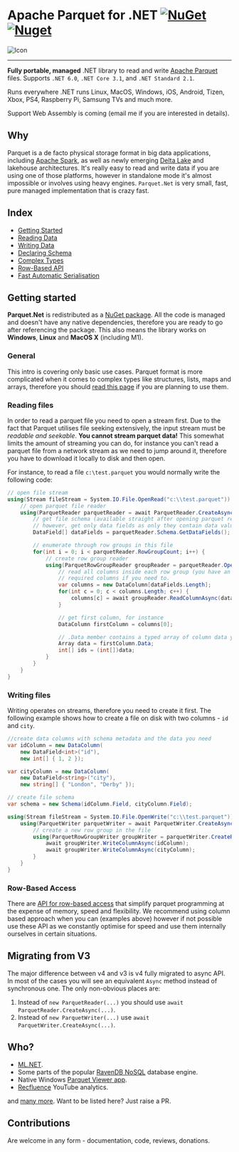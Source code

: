 # Apache Parquet for .NET [![NuGet](https://img.shields.io/nuget/v/Parquet.Net.svg)](https://www.nuget.org/packages/Parquet.Net) [![Nuget](https://img.shields.io/nuget/dt/Parquet.Net)](https://www.nuget.org/packages/Parquet.Net)


![Icon](img/banner.jpg)

---



**Fully portable, managed** .NET library to read and write [Apache Parquet](https://parquet.apache.org/) files. Supports `.NET 6.0`, `.NET Core 3.1`,  and `.NET Standard 2.1`.

Runs everywhere .NET runs Linux, MacOS, Windows, iOS, Android, Tizen, Xbox, PS4, Raspberry Pi, Samsung TVs and much more.

Support Web Assembly is coming (email me if you are interested in details).

## Why

Parquet is a de facto physical storage format in big data applications, including [Apache Spark](https://spark.apache.org/), as well as newly emerging [Delta Lake](https://delta.io/) and lakehouse architectures. It's really easy to read and write data if you are using one of those platforms, however in standalone mode it's almost impossible or involves using heavy engines. `Parquet.Net` is very small, fast, pure managed implementation that is crazy fast.

## Index

- [Getting Started](#getting-started)
- [Reading Data](reading.md) 
- [Writing Data](writing.md)
- [Declaring Schema](schema.md)
- [Complex Types](complex-types.md)
- [Row-Based API](rows.md)
- [Fast Automatic Serialisation](serialisation.md)

## Getting started

**Parquet.Net** is redistributed as a [NuGet package](https://www.nuget.org/packages/Parquet.Net). All the code is managed and doesn't have any native dependencies, therefore you are ready to go after referencing the package. This also means the library works on **Windows**, **Linux** and **MacOS X** (including M1).

### General

This intro is covering only basic use cases. Parquet format is more complicated when it comes to complex types like structures, lists, maps and arrays, therefore you should [read this page](parquet-getting-started.md) if you are planning to use them.

### Reading files

In order to read a parquet file you need to open a stream first. Due to the fact that Parquet utilises file seeking extensively, the input stream must be *readable and seekable*. **You cannot stream parquet data!** This somewhat limits the amount of streaming you can do, for instance you can't read a parquet file from a network stream as we need to jump around it, therefore you have to download it locally to disk and then open.

For instance, to read a file `c:\test.parquet` you would normally write the following code:

```csharp
// open file stream
using(Stream fileStream = System.IO.File.OpenRead("c:\\test.parquet")) {
    // open parquet file reader
    using(ParquetReader parquetReader = await ParquetReader.CreateAsync(fileStream)) {
        // get file schema (available straight after opening parquet reader)
        // however, get only data fields as only they contain data values
        DataField[] dataFields = parquetReader.Schema.GetDataFields();

        // enumerate through row groups in this file
        for(int i = 0; i < parquetReader.RowGroupCount; i++) {
            // create row group reader
            using(ParquetRowGroupReader groupReader = parquetReader.OpenRowGroupReader(i)) {
                // read all columns inside each row group (you have an option to read only
                // required columns if you need to.
                var columns = new DataColumn[dataFields.Length];
                for(int c = 0; c < columns.Length; c++) {
                    columns[c] = await groupReader.ReadColumnAsync(dataFields[c]);
                }

                // get first column, for instance
                DataColumn firstColumn = columns[0];

                // .Data member contains a typed array of column data you can cast to the type of the column
                Array data = firstColumn.Data;
                int[] ids = (int[])data;
            }
        }
    }
}
```

### Writing files

Writing operates on streams, therefore you need to create it first. The following example shows how to create a file on disk with two columns - `id` and `city`.

```csharp
//create data columns with schema metadata and the data you need
var idColumn = new DataColumn(
    new DataField<int>("id"),
    new int[] { 1, 2 });

var cityColumn = new DataColumn(
    new DataField<string>("city"),
    new string[] { "London", "Derby" });

// create file schema
var schema = new Schema(idColumn.Field, cityColumn.Field);

using(Stream fileStream = System.IO.File.OpenWrite("c:\\test.parquet")) {
    using(ParquetWriter parquetWriter = await ParquetWriter.CreateAsync(schema, fileStream)) {
        // create a new row group in the file
        using(ParquetRowGroupWriter groupWriter = parquetWriter.CreateRowGroup()) {
            await groupWriter.WriteColumnAsync(idColumn);
            await groupWriter.WriteColumnAsync(cityColumn);
        }
    }
}
```

### Row-Based Access

There are [API for row-based access](rows.md) that simplify parquet programming at the expense of memory, speed and flexibility. We recommend using column based approach when you can (examples above) however if not possible use these API as we constantly optimise for speed and use them internally ourselves in certain situations.

## Migrating from V3

The major difference between v4 and v3 is v4 fully migrated to async API. In most of the cases you will see an equivalent `Async` method instead of synchronous one. The only non-obvious places are:

1. Instead of `new ParquetReader(...)` you should use `await ParquetReader.CreateAsync(...)`.
2. Instead of `new ParquetWriter(...)` use `await ParquetWriter.CreateAsync(...)`.

## Who?

- [ML.NET](https://github.com/dotnet/machinelearning).
- Some parts of the popular [RavenDB NoSQL](https://ravendb.net/) database engine.
- Native Windows [Parquet Viewer app](https://github.com/mukunku/ParquetViewer).
- [Recfluence](https://github.com/markledwich2/Recfluence) YouTube analytics.

and [many more](https://github.com/aloneguid/parquet-dotnet/network/dependents). Want to be listed here? Just raise a PR.

## Contributions

Are welcome in any form - documentation, code, reviews, donations. 
